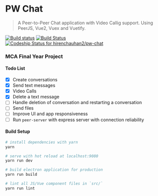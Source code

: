 # PW Chat
> A Peer-to-Peer Chat application with Video Callig support. Using PeerJS, Vue2, Vuex and Vuetify.

[![Build status](https://ci.appveyor.com/api/projects/status/xi2517gko2sscq4c?svg=true)](https://ci.appveyor.com/project/slightlytrue/pw-chat)
[![Build Status](https://travis-ci.org/hirenchauhan2/pw-chat.svg?branch=master)](https://travis-ci.org/hirenchauhan2/pw-chat)
[ ![Codeship Status for hirenchauhan2/pw-chat](https://app.codeship.com/projects/e95a7350-0530-0136-acce-22added7e9e4/status?branch=master)](https://app.codeship.com/projects/280685)

### MCA Final Year Project

#### Todo List

- [x] Create conversations
- [x] Send text messages
- [x] Video Calls
- [x] Delete a text message
- [ ] Handle deletion of conversation and restarting a conversation
- [ ] Send files
- [ ] Improve UI and app responsiveness
- [ ] Run `peer-server` with express server with connection reliability

#### Build Setup

```bash
# install dependencies with yarn
yarn

# serve with hot reload at localhost:9080
yarn run dev

# build electron application for production
yarn run build

# lint all JS/Vue component files in `src/`
yarn run lint
```
